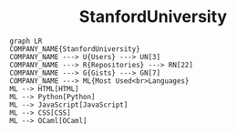<h1 align="center">StanfordUniversity</h1>

```mermaid
graph LR
COMPANY_NAME{StanfordUniversity}
COMPANY_NAME ---> U{Users} ---> UN[3]
COMPANY_NAME ---> R{Repositories} ---> RN[22]
COMPANY_NAME ---> G{Gists} ---> GN[7]
COMPANY_NAME ---> ML{Most Used<br>Languages}
ML --> HTML[HTML]
ML --> Python[Python]
ML --> JavaScript[JavaScript]
ML --> CSS[CSS]
ML --> OCaml[OCaml]
```
